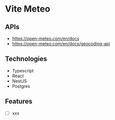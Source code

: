 # Vite Meteo

## APIs
- https://open-meteo.com/en/docs
- https://open-meteo.com/en/docs/geocoding-api

## Technologies
- Typescript
- React
- NestJS
- Postgres

## Features
- [ ] xxx